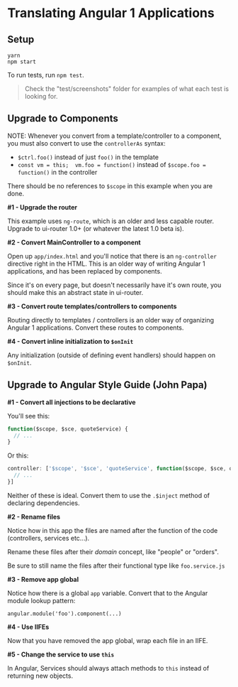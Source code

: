 # Translating Angular 1 Applications

## Setup

```
yarn
npm start
```

To run tests, run `npm test`.

> Check the "test/screenshots" folder for examples of what each test is looking for.

## Upgrade to Components

NOTE: Whenever you convert from a template/controller to a component, you must also convert to use the `controllerAs` syntax:

- `$ctrl.foo()` instead of just `foo()` in the template
- `const vm = this;  vm.foo = function()` instead of `$scope.foo = function()` in the controller

There should be no references to `$scope` in this example when you are done.

**#1 - Upgrade the router**

This example uses `ng-route`, which is an older and less capable router.  Upgrade to ui-router 1.0+ (or whatever the latest 1.0 beta is).

**#2 - Convert MainController to a component**

Open up `app/index.html` and you'll notice that there is an `ng-controller` directive right in the HTML.  This is an older way of writing Angular 1 applications, and has been replaced by components.

Since it's on every page, but doesn't necessarily have it's own route, you should make this an abstract state in ui-router.

**#3 - Convert route templates/controllers to components**

Routing directly to templates / controllers is an older way of organizing Angular 1 applications.  Convert these routes to components.

**#4 - Convert inline initialization to `$onInit`**

Any initialization (outside of defining event handlers) should happen on `$onInit`.

## Upgrade to Angular Style Guide (John Papa)

**#1 - Convert all injections to be declarative**

You'll see this:

```js
function($scope, $sce, quoteService) {
  // ...
}
```

Or this:

```js
controller: ['$scope', '$sce', 'quoteService', function($scope, $sce, quoteService) {
  // ...
}]
```

Neither of these is ideal.  Convert them to use the `.$inject` method of declaring dependencies.

**#2 - Rename files**

Notice how in this app the files are named after the function of the code (controllers, services etc...).

Rename these files after their _domain_ concept, like "people" or "orders".

Be sure to still name the files after their functional type like `foo.service.js`

**#3 - Remove app global**

Notice how there is a global `app` variable.  Convert that to the Angular module lookup pattern:

```
angular.module('foo').component(...)
```

**#4 - Use IIFEs**

Now that you have removed the app global, wrap each file in an IIFE.

**#5 - Change the service to use `this`**

In Angular, Services should always attach methods to `this` instead of returning new objects.
